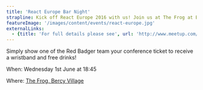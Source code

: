 ```yaml
---
title: 'React Europe Bar Night'
strapline: Kick off React Europe 2016 with us! Join us at The Frog at Bercy Village, a brewery located 15 minutes walk from the conference venue.
featureImage: '/images/content/events/react-europe.jpg'
externalLinks:
  - {title: 'For full details please see', url: 'http://www.meetup.com/London-React-User-Group/events/230225556/'}
---
```

Simply show one of the Red Badger team your conference ticket to receive a wristband and free drinks!


When: Wednesday 1st June at 18:45

Where: [The Frog, Bercy Village](https://www.google.co.uk/maps?ion=1&espv=2&q=The+Frog,+Bercy+Village,+25+Cour+Saint-Emilion,+75012+Paris,+France&bav=on.2,or.r_cp.&biw=1600&bih=803&dpr=1.8&um=1&ie=UTF-8&sa=X&ved=0ahUKEwj8k-DRuIvMAhUF-w4KHYtYC6oQ_AUIBigB)
